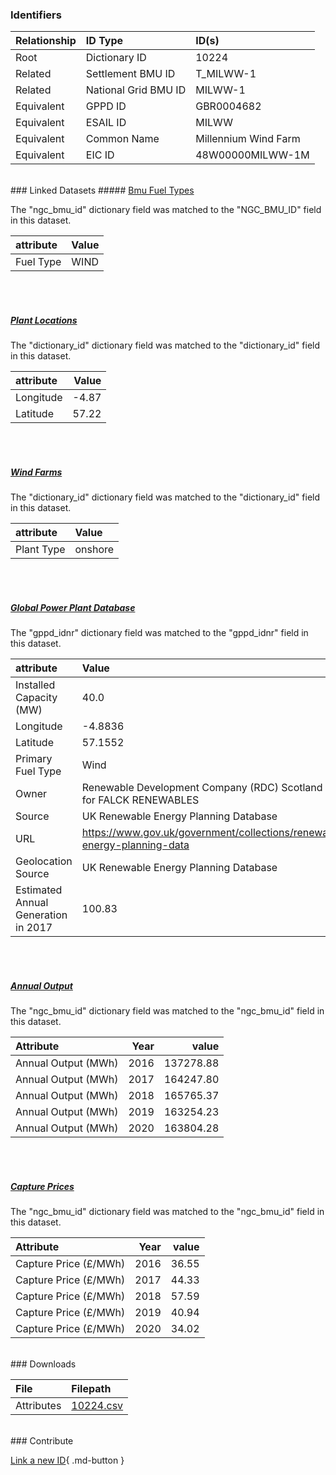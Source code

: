 ### Identifiers

| Relationship   | ID Type              | ID(s)                |
|:---------------|:---------------------|:---------------------|
| Root           | Dictionary ID        | 10224                |
| Related        | Settlement BMU ID    | T_MILWW-1            |
| Related        | National Grid BMU ID | MILWW-1              |
| Equivalent     | GPPD ID              | GBR0004682           |
| Equivalent     | ESAIL ID             | MILWW                |
| Equivalent     | Common Name          | Millennium Wind Farm |
| Equivalent     | EIC ID               | 48W00000MILWW-1M     |

<br>
### Linked Datasets
##### <a href="https://osuked.github.io/Power-Station-Dictionary/datasets/bmu-fuel-types">Bmu Fuel Types</a>



The "ngc_bmu_id" dictionary field was matched to the "NGC_BMU_ID" field in this dataset.

| attribute   | Value   |
|:------------|:--------|
| Fuel Type   | WIND    |

<br><br>
##### <a href="https://osuked.github.io/Power-Station-Dictionary/datasets/plant-locations">Plant Locations</a>



The "dictionary_id" dictionary field was matched to the "dictionary_id" field in this dataset.

| attribute   |   Value |
|:------------|--------:|
| Longitude   |   -4.87 |
| Latitude    |   57.22 |

<br><br>
##### <a href="https://osuked.github.io/Power-Station-Dictionary/datasets/wind-farms">Wind Farms</a>



The "dictionary_id" dictionary field was matched to the "dictionary_id" field in this dataset.

| attribute   | Value   |
|:------------|:--------|
| Plant Type  | onshore |

<br><br>
##### <a href="https://osuked.github.io/Power-Station-Dictionary/datasets/global-power-plant-database">Global Power Plant Database</a>



The "gppd_idnr" dictionary field was matched to the "gppd_idnr" field in this dataset.

| attribute                           | Value                                                                    |
|:------------------------------------|:-------------------------------------------------------------------------|
| Installed Capacity (MW)             | 40.0                                                                     |
| Longitude                           | -4.8836                                                                  |
| Latitude                            | 57.1552                                                                  |
| Primary Fuel Type                   | Wind                                                                     |
| Owner                               | Renewable Development Company (RDC) Scotland (Ltd) for FALCK RENEWABLES  |
| Source                              | UK Renewable Energy Planning Database                                    |
| URL                                 | https://www.gov.uk/government/collections/renewable-energy-planning-data |
| Geolocation Source                  | UK Renewable Energy Planning Database                                    |
| Estimated Annual Generation in 2017 | 100.83                                                                   |

<br><br>
##### <a href="https://osuked.github.io/Power-Station-Dictionary/datasets/annual-output">Annual Output</a>



The "ngc_bmu_id" dictionary field was matched to the "ngc_bmu_id" field in this dataset.

| Attribute           |   Year |     value |
|:--------------------|-------:|----------:|
| Annual Output (MWh) |   2016 | 137278.88 |
| Annual Output (MWh) |   2017 | 164247.80 |
| Annual Output (MWh) |   2018 | 165765.37 |
| Annual Output (MWh) |   2019 | 163254.23 |
| Annual Output (MWh) |   2020 | 163804.28 |

<br><br>
##### <a href="https://osuked.github.io/Power-Station-Dictionary/datasets/capture-prices">Capture Prices</a>



The "ngc_bmu_id" dictionary field was matched to the "ngc_bmu_id" field in this dataset.

| Attribute             |   Year |   value |
|:----------------------|-------:|--------:|
| Capture Price (£/MWh) |   2016 |   36.55 |
| Capture Price (£/MWh) |   2017 |   44.33 |
| Capture Price (£/MWh) |   2018 |   57.59 |
| Capture Price (£/MWh) |   2019 |   40.94 |
| Capture Price (£/MWh) |   2020 |   34.02 |


<br>
### Downloads


| File       | Filepath                                                                              |
|:-----------|:--------------------------------------------------------------------------------------|
| Attributes | [10224.csv](https://osuked.github.io/Power-Station-Dictionary/object_attrs/10224.csv) |


<br>
### Contribute

[Link a new ID](https://docs.google.com/forms/d/e/1FAIpQLSc5jRsQ7NgiLLXbwo9PUdwTQyuqbRwThltG56-o6NVSe7E_nw/viewform?usp=pp_url&entry.251912331=10224){ .md-button }